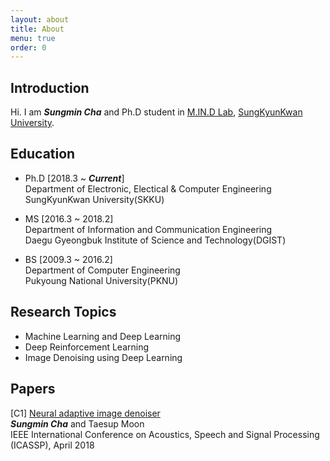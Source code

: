 ```yaml
---
layout: about
title: About
menu: true
order: 0
---
```


## Introduction

Hi. I am ***Sungmin Cha*** and Ph.D student in [M.IN.D Lab](https://mindlab-skku.github.io), [SungKyunKwan University](http://skku.edu).

## Education

- Ph.D [2018.3 ~ ***Current***]  
Department of Electronic, Electical & Computer Engineering  
SungKyunKwan University(SKKU)

- MS [2016.3 ~ 2018.2]  
Department of Information and Communication Engineering  
Daegu Gyeongbuk Institute of Science and Technology(DGIST)

- BS [2009.3 ~ 2016.2]  
Department of Computer Engineering  
Pukyoung National University(PKNU)

## Research Topics

- Machine Learning and Deep Learning
- Deep Reinforcement Learning
- Image Denoising using Deep Learning

## Papers

[C1] [Neural adaptive image denoiser](https://2018.ieeeicassp.org/Papers/ViewPapers.asp?PaperNum=3035)  
***Sungmin Cha*** and Taesup Moon  
IEEE International Conference on Acoustics, Speech and Signal Processing (ICASSP), April 2018

